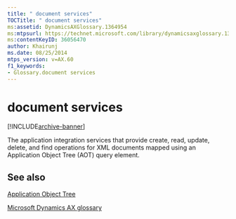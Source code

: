 ```yaml
---
title: " document services"
TOCTitle: " document services"
ms:assetid: DynamicsAXGlossary.1364954
ms:mtpsurl: https://technet.microsoft.com/library/dynamicsaxglossary.1364954(v=AX.60)
ms:contentKeyID: 36056470
author: Khairunj
ms.date: 08/25/2014
mtps_version: v=AX.60
f1_keywords:
- Glossary.document services
---
```


# document services


[!INCLUDE[archive-banner](includes/archive-banner.md)]

The application integration services that provide create, read, update, delete, and find operations for XML documents mapped using an Application Object Tree (AOT) query element.

## See also

[Application Object Tree](application-object-tree.md)

[Microsoft Dynamics AX glossary](glossary/microsoft-dynamics-ax-glossary.md)

  


